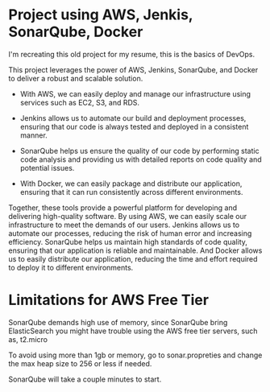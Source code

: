 
# Project using AWS, Jenkis, SonarQube, Docker

I'm recreating this old project for my resume, this is the basics of DevOps.

This project leverages the power of AWS, Jenkins, SonarQube, and Docker to deliver a robust and scalable solution. 

- With AWS, we can easily deploy and manage our infrastructure using services such as EC2, S3, and RDS. 

- Jenkins allows us to automate our build and deployment processes, ensuring that our code is always tested and deployed in a consistent manner. 

- SonarQube helps us ensure the quality of our code by performing static code analysis and providing us with detailed reports on code quality and potential issues. 

- With Docker, we can easily package and distribute our application, ensuring that it can run consistently across different environments.

Together, these tools provide a powerful platform for developing and delivering high-quality software. By using AWS, we can easily scale our infrastructure to meet the demands of our users. Jenkins allows us to automate our processes, reducing the risk of human error and increasing efficiency. SonarQube helps us maintain high standards of code quality, ensuring that our application is reliable and maintainable. And Docker allows us to easily distribute our application, reducing the time and effort required to deploy it to different environments.

# Limitations for AWS Free Tier

SonarQube demands high use of memory, since SonarQube bring ElasticSearch you might have trouble using the AWS free tier servers, such as, t2.micro

To avoid using more than 1gb or memory, go to sonar.propreties and change the max heap size to 256 or less if needed.

SonarQube will take a couple minutes to start.